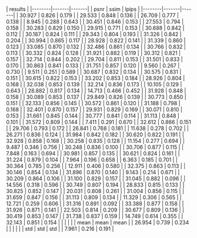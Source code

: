
|        results         |
|--------|-------|-------|
|  psnr  |  ssim | lpips |
|--------|-------|-------|
| 30.927 | 0.826 | 0.179 |
| 29.533 | 0.848 | 0.136 |
| 26.709 | 0.777 | 0.138 |
| 8.945  | 0.288 | 0.643 |
| 30.451 | 0.846 | 0.153 |
| 27.553 | 0.794 | 0.158 |
| 30.283 | 0.829 | 0.150 |
| 29.915 | 0.771 | 0.153 |
| 30.688 | 0.842 | 0.112 |
| 30.187 | 0.824 | 0.111 |
| 29.343 | 0.804 | 0.193 |
| 31.326 | 0.842 | 0.204 |
| 30.994 | 0.865 | 0.117 |
| 28.928 | 0.822 | 0.141 |
| 31.339 | 0.860 | 0.123 |
| 33.085 | 0.870 | 0.132 |
| 32.486 | 0.861 | 0.134 |
| 30.766 | 0.832 | 0.113 |
| 30.332 | 0.824 | 0.128 |
| 31.921 | 0.882 | 0.119 |
| 30.312 | 0.821 | 0.157 |
| 32.714 | 0.844 | 0.202 |
| 29.704 | 0.811 | 0.153 |
| 31.501 | 0.833 | 0.170 |
| 30.863 | 0.841 | 0.133 |
| 31.751 | 0.857 | 0.120 |
| 9.560  | 0.267 | 0.730 |
| 9.511  | 0.251 | 0.589 |
| 30.687 | 0.832 | 0.134 |
| 30.575 | 0.831 | 0.151 |
| 30.615 | 0.822 | 0.153 |
| 33.202 | 0.853 | 0.184 |
| 28.926 | 0.804 | 0.168 |
| 32.038 | 0.853 | 0.139 |
| 32.214 | 0.836 | 0.173 |
| 10.105 | 0.129 | 0.643 |
| 28.882 | 0.817 | 0.134 |
| 14.713 | 0.466 | 0.452 |
| 31.928 | 0.848 | 0.158 |
| 30.089 | 0.853 | 0.137 |
| 29.849 | 0.826 | 0.139 |
| 30.773 | 0.850 | 0.151 |
| 32.133 | 0.856 | 0.145 |
| 30.572 | 0.861 | 0.120 |
| 31.188 | 0.798 | 0.168 |
| 32.401 | 0.870 | 0.157 |
| 29.931 | 0.829 | 0.169 |
| 30.071 | 0.810 | 0.153 |
| 31.661 | 0.845 | 0.144 |
| 30.777 | 0.841 | 0.114 |
| 31.113 | 0.848 | 0.101 |
| 31.572 | 0.809 | 0.144 |
| 7.411  | 0.291 | 0.670 |
| 32.612 | 0.866 | 0.151 |
| 29.706 | 0.793 | 0.172 |
| 26.841 | 0.768 | 0.181 |
| 11.638 | 0.278 | 0.702 |
| 26.271 | 0.836 | 0.124 |
| 31.984 | 0.842 | 0.182 |
| 30.620 | 0.822 | 0.191 |
| 32.928 | 0.858 | 0.168 |
| 30.258 | 0.835 | 0.128 |
| 11.154 | 0.277 | 0.694 |
| 9.487  | 0.346 | 0.756 |
| 30.248 | 0.836 | 0.100 |
| 30.706 | 0.877 | 0.115 |
| 7.848  | 0.163 | 0.694 |
| 30.981 | 0.857 | 0.135 |
| 30.621 | 0.824 | 0.161 |
| 31.224 | 0.879 | 0.104 |
| 7.964  | 0.196 | 0.658 |
| 6.363  | 0.185 | 0.701 |
| 30.364 | 0.785 | 0.256 |
| 12.911 | 0.406 | 0.580 |
| 32.375 | 0.863 | 0.113 |
| 30.146 | 0.854 | 0.134 |
| 31.896 | 0.870 | 0.140 |
| 9.143  | 0.214 | 0.671 |
| 30.209 | 0.864 | 0.106 |
| 31.100 | 0.829 | 0.157 |
| 31.045 | 0.882 | 0.096 |
| 14.556 | 0.318 | 0.596 |
| 30.749 | 0.807 | 0.194 |
| 28.833 | 0.815 | 0.133 |
| 30.825 | 0.852 | 0.147 |
| 20.031 | 0.808 | 0.261 |
| 31.004 | 0.856 | 0.115 |
| 31.659 | 0.847 | 0.156 |
| 31.113 | 0.809 | 0.134 |
| 11.329 | 0.306 | 0.565 |
| 12.721 | 0.259 | 0.606 |
| 31.316 | 0.891 | 0.092 |
| 33.388 | 0.877 | 0.158 |
| 31.926 | 0.871 | 0.141 |
| 22.503 | 0.814 | 0.209 |
| 30.677 | 0.809 | 0.136 |
| 30.419 | 0.853 | 0.147 |
| 31.738 | 0.837 | 0.159 |
| 14.749 | 0.614 | 0.355 |
| 32.143 | 0.851 | 0.154 |
|        |       |       |
|  mean  |  mean |  mean |
| 26.954 | 0.739 | 0.234 |
|        |       |       |
|  std   |  std  |  std  |
| 7.961  | 0.216 | 0.191 |